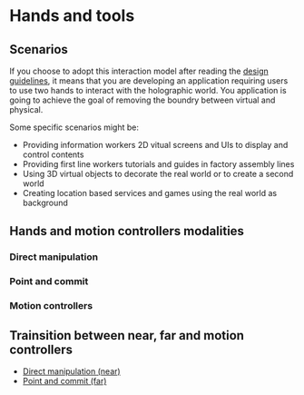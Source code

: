 # Hands and tools
## Scenarios
If you choose to adopt this interaction model after reading the <a href="mixed-reality-docs/interaction-fundamentals.md">design guidelines</a>, it means that you are developing an application requiring users to use two hands to interact with the holographic world. You application is going to achieve the goal of removing the boundry between virtual and physical.

Some specific scenarios might be:
* Providing information workers 2D vitual screens and UIs to display and control contents
* Providing first line workers tutorials and guides in factory assembly lines
* Using 3D virtual objects to decorate the real world or to create a second world
* Creating location based services and games using the real world as background

## Hands and motion controllers modalities
### Direct manipulation
### Point and commit
### Motion controllers
## Trainsition between near, far and motion controllers
* [Direct manipulation (near)](direct-manipulation.md)
* [Point and commit (far)](point-and-commit.md)
